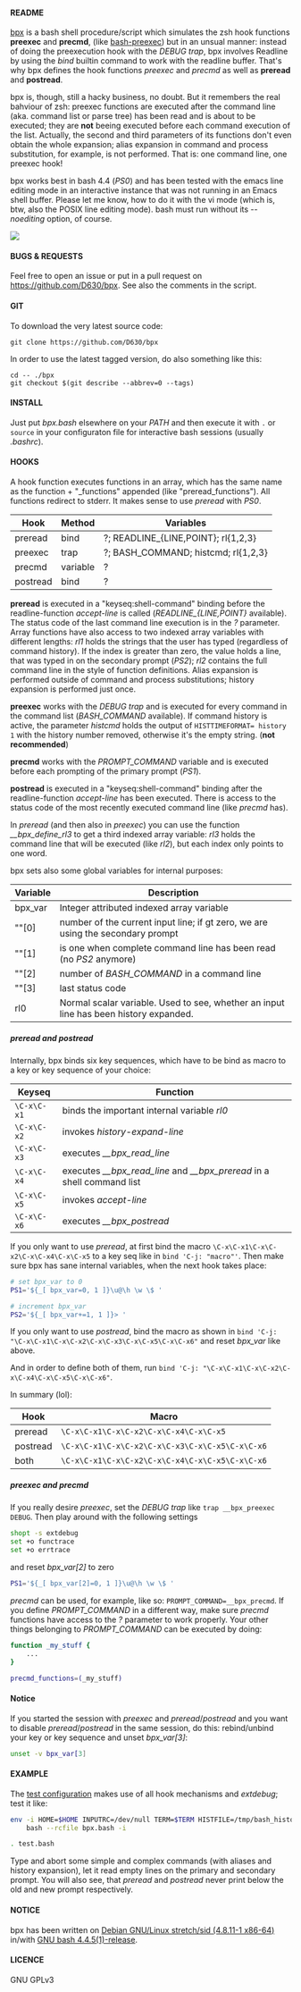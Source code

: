#### README

[bpx](https://github.com/D630/bpx) is a bash shell procedure/script which
simulates the zsh hook functions **preexec** and **precmd**, (like
[bash-preexec](https://github.com/rcaloras/bash-preexec)) but in an unsual
manner: instead of doing the preexecution hook with the *DEBUG trap*, bpx
involves Readline by using the *bind* builtin command to work with the readline
buffer. That's why bpx defines the hook functions *preexec* and *precmd* as
well as **preread** and **postread**.

bpx is, though, still a hacky business, no doubt. But it remembers the real
bahviour of zsh: preexec functions are executed after the command line (aka.
command list or parse tree) has been read and is about to be executed; they are
**not** beeing executed before each command execution of the list. Actually,
the second and third parameters of its functions don't even obtain the whole
expansion; alias expansion in command and process substitution, for example, is
not performed. That is: one command line, one preexec hook!

bpx works best in bash 4.4 (*PS0*) and has been tested with the emacs line
editing mode in an interactive instance that was not running in an Emacs shell
buffer. Please let me know, how to do it with the vi mode (which is, btw, also
the POSIX line editing mode). bash must run without its *--noediting* option,
of course.

![](https://raw.githubusercontent.com/D630/bpx/master/bpx.gif)

#### BUGS & REQUESTS

Feel free to open an issue or put in a pull request on
https://github.com/D630/bpx. See also the comments in the script.

#### GIT

To download the very latest source code:

```
git clone https://github.com/D630/bpx
```

In order to use the latest tagged version, do also something like this:

```
cd -- ./bpx
git checkout $(git describe --abbrev=0 --tags)
```

#### INSTALL

Just put *bpx.bash* elsewhere on your *PATH* and then execute it with `.` or
`source` in your configuraton file for interactive bash sessions (usually
*.bashrc*).

#### HOOKS

A hook function executes functions in an array, which has the same name as the
function + "_functions" appended (like "preread_functions"). All functions
redirect to stderr. It makes sense to use *preread* with *PS0*.

| Hook | Method | Variables |
| --- | --- | --- |
| preread | bind | ?; READLINE_{LINE,POINT}; rl{1,2,3} |
| preexec | trap | ?; BASH_COMMAND; histcmd; rl{1,2,3} |
| precmd | variable | ? |
| postread | bind | ? |

**preread** is executed in a "keyseq:shell-command" binding before the
readline-function *accept-line* is called (*READLINE_{LINE,POINT}* available).
The status code of the last command line execution is in the *?* parameter.
Array functions have also access to two indexed array variables with different
lengths: *rl1* holds the strings that the user has typed (regardless of command
history). If the index is greater than zero, the value holds a line, that was
typed in on the secondary prompt (*PS2*); *rl2* contains the full command line
in the style of function definitions. Alias expansion is performed outside of
command and process substitutions; history expansion is performed just once.

**preexec** works with the *DEBUG trap* and is executed for every command in
the command list (*BASH_COMMAND* available). If command history is active, the
parameter *histcmd* holds the output of `HISTTIMEFORMAT= history 1` with the
history number removed, otherwise it's the empty string. (**not recommended**)

**precmd** works with the *PROMPT_COMMAND* variable and is executed before each
prompting of the primary prompt (*PS1*).

**postread** is executed in a "keyseq:shell-command" binding after the
readline-function *accept-line* has been executed. There is access to the
status code of the most recently executed command line (like *precmd* has).

In *preread* (and then also in *preexec*) you can use the function
*__bpx_define_rl3* to get a third indexed array variable: *rl3* holds the
command line that will be executed (like *rl2*), but each index only points to
one word.

bpx sets also some global variables for internal purposes:

| Variable | Description |
| --- | --- |
| bpx_var | Integer attributed indexed array variable |
| ""[0] | number of the current input line; if gt zero, we are using the secondary prompt |
| ""[1] | is one when complete command line has been read (no *PS2* anymore) |
| ""[2] | number of *BASH_COMMAND* in a command line |
| ""[3] | last status code |
| rl0 | Normal scalar variable. Used to see, whether an input line has been history expanded. |

##### preread and postread

Internally, bpx binds six key sequences, which have to be bind as macro to
a key or key sequence of your choice:

| Keyseq | Function |
| --- | --- |
| `\C-x\C-x1` | binds the important internal variable *rl0* |
| `\C-x\C-x2` | invokes *history-expand-line* |
| `\C-x\C-x3` | executes *__bpx_read_line* |
| `\C-x\C-x4` | executes *__bpx_read_line* and *__bpx_preread* in a shell command list |
| `\C-x\C-x5` | invokes *accept-line* |
| `\C-x\C-x6` | executes *__bpx_postread* |

If you only want to use *preread*, at first bind the macro
`\C-x\C-x1\C-x\C-x2\C-x\C-x4\C-x\C-x5` to a key seq like in `bind 'C-j:
"macro"'`. Then make sure bpx has sane internal variables, when the next hook
takes place:

```sh
# set bpx_var to 0
PS1='${_[ bpx_var=0, 1 ]}\u@\h \w \$ '

# increment bpx_var
PS2='${_[ bpx_var+=1, 1 ]}> '
```

If you only want to use *postread*, bind the macro as shown in `bind 'C-j:
"\C-x\C-x1\C-x\C-x2\C-x\C-x3\C-x\C-x5\C-x\C-x6"` and reset *bpx_var* like
above.

And in order to define both of them, run `bind 'C-j:
"\C-x\C-x1\C-x\C-x2\C-x\C-x4\C-x\C-x5\C-x\C-x6"`.

In summary (lol):

| Hook | Macro |
| --- | --- |
| preread | `\C-x\C-x1\C-x\C-x2\C-x\C-x4\C-x\C-x5` |
| postread | `\C-x\C-x1\C-x\C-x2\C-x\C-x3\C-x\C-x5\C-x\C-x6` |
| both | `\C-x\C-x1\C-x\C-x2\C-x\C-x4\C-x\C-x5\C-x\C-x6` |

##### preexec and precmd

If you really desire *preexec*, set the *DEBUG trap* like `trap __bpx_preexec
DEBUG`. Then play around with the following settings

```sh
shopt -s extdebug
set +o functrace
set +o errtrace
```

and reset *bpx_var[2]* to zero

```sh
PS1='${_[ bpx_var[2]=0, 1 ]}\u@\h \w \$ '
```

*precmd* can be used, for example, like so: `PROMPT_COMMAND=__bpx_precmd`. If
you define *PROMPT_COMMAND* in a different way, make sure *precmd* functions
have access to the *?* parameter to work properly. Your other things belonging
to *PROMPT_COMMAND* can be executed by doing:

```sh
function _my_stuff {
    ...
}

precmd_functions=(_my_stuff)
```

#### Notice

If you started the session with *preexec* and *preread*/*postread* and you want
to disable *preread*/*postread* in the same session, do this: rebind/unbind
your key or key sequence and unset *bpx_var[3]*:

```sh
unset -v bpx_var[3]
```

#### EXAMPLE

The [test configuration](../master/test.bash) makes use of all hook mechanisms
and *extdebug*; test it like:

```sh
env -i HOME=$HOME INPUTRC=/dev/null TERM=$TERM HISTFILE=/tmp/bash_history~ \
    bash --rcfile bpx.bash -i

. test.bash
```

Type and abort some simple and complex commands (with aliases and history
expansion), let it read empty lines on the primary and secondary prompt. You
will also see, that *preread* and *postread* never print below the old and new
prompt respectively.

#### NOTICE

bpx has been written on [Debian GNU/Linux stretch/sid (4.8.11-1
x86-64)](https://www.debian.org) in/with [GNU bash
4.4.5(1)-release](http://www.gnu.org/software/bash/).

#### LICENCE

GNU GPLv3
